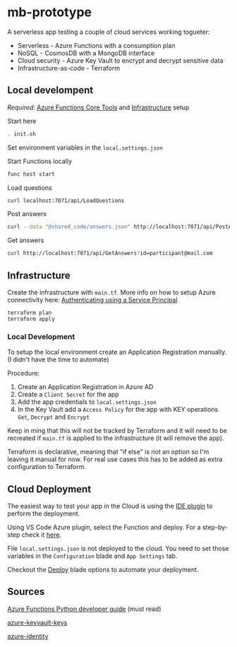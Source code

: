 # mb-prototype

A serverless app testing a couple of cloud services working togueter:
- Serverless - Azure Functions with a consumption plan
- NoSQL - CosmosDB with a MongoDB interface
- Cloud security - Azure Key Vault to encrypt and decrypt sensitive data
- Infrastructure-as-code - Terraform

## Local develompent

_Required:_ [Azure Functions Core Tools](https://github.com/Azure/azure-functions-core-tools) and [Infrastructure](#Infrastructure) setup

Start here

```sh
. init.sh
```

Set environment variables in the `local.settings.json`

Start Functions locally

```sh
func host start
```

Load questions

```sh
curl localhost:7071/api/LoadQuestions
```

Post answers

```sh
curl --data "@shared_code/answers.json" http://localhost:7071/api/PostAnswers
```

Get answers

```sh
curl http://localhost:7071/api/GetAnswers?id=participant@mail.com
```

## Infrastructure

Create the infrastructure with `main.tf`. More info on how to setup Azure connectivity here: [Authenticating using a Service Principal](https://www.terraform.io/docs/providers/azurerm/guides/service_principal_client_secret.html)

```
terraform plan
terraform apply
```

### Local Development 

To setup the local environment create an Application Registration manually. (I didn't have the time to automate)

Procedure:

1. Create an Application Registration in Azure AD
2. Create a `Client Secret` for the app
3. Add the app credentials to `local.settings.json`
4. In the Key Vault add a `Access Policy` for the app with KEY operations `Get`, `Decrypt` and `Encrypt`

Keep in ming that this will not be tracked by Terraform and it will need to be recreated if `main.tf` is applied to the infrastructure (it will remove the app).

Terraform is declarative, meaning that "if else" is not an option so I'm leaving it manual for now. For real use cases this has to be added as extra configuration to Terraform.

## Cloud Deployment

The easiest way to test your app in the Cloud is using the [IDE plugin](https://docs.microsoft.com/en-us/azure/app-service/deploy-local-git) to perform the deployment.

Using VS Code Azure plugin, select the Function and deploy. For a step-by-step check it [here](https://github.com/microsoft/vscode-azurefunctions).

File `local.settings.json` is not deployed to the cloud. You need to set those variables in the `Configuration` blade and `App Settings` tab.

Checkout the [Deploy](https://docs.microsoft.com/en-us/azure/azure-functions/functions-how-to-azure-devops?tabs=csharp) blade options to automate your deployment.

## Sources

[Azure Functions Python developer guide](https://docs.microsoft.com/en-us/azure/azure-functions/functions-reference-python) (must read)

[azure-keyvault-keys](https://pypi.org/project/azure-keyvault-keys/)

[azure-identity](https://github.com/Azure/azure-sdk-for-python/tree/master/sdk/identity/azure-identity)
